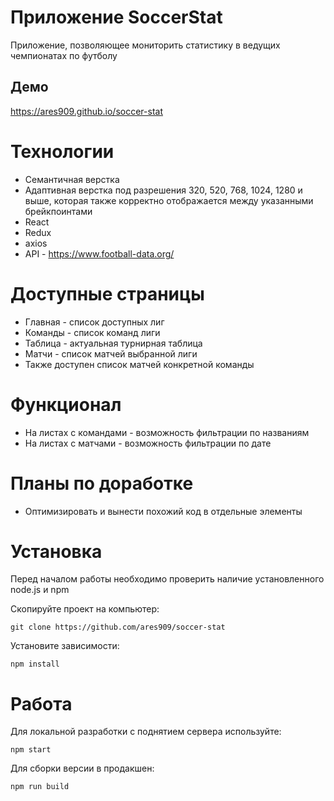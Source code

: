 # Приложение SoccerStat
Приложение, позволяющее мониторить статистику в ведущих чемпионатах по футболу

## Демо #
https://ares909.github.io/soccer-stat

# Технологии #

* Семантичная верстка
* Адаптивная верстка под разрешения 320, 520, 768, 1024, 1280 и выше, которая также корректно отображается между указанными брейкпоинтами
* React
* Redux
* axios
* API - https://www.football-data.org/

# Доступные страницы # 
* Главная - список доступных лиг
* Команды - список команд лиги
* Таблица - актуальная турнирная таблица
* Матчи - список матчей выбранной лиги
* Также доступен список матчей конкретной команды

# Функционал # 
* На листах с командами - возможность фильтрации по названиям
* На листах с матчами - возможность фильтрации по дате

# Планы по доработке #
* Оптимизировать и вынести похожий код в отдельные элементы

# Установка #

Перед началом работы необходимо проверить наличие установленного node.js и npm

Скопируйте проект на компьютер:

```
git clone https://github.com/ares909/soccer-stat
```

Установите зависимости:

```
npm install
```

# Работа #

Для локальной разработки с поднятием сервера используйте:

```
npm start
```

Для сборки версии в продакшен:

```
npm run build
```
